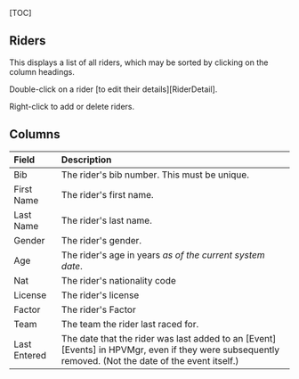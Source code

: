 [TOC]

## Riders

This displays a list of all riders, which may be sorted by clicking on the column headings.

Double-click on a rider [to edit their details][RiderDetail].

Right-click to add or delete riders.

## Columns

Field|Description
:----|:----------
Bib|The rider's bib number.  This must be unique.
First Name|The rider's first name.
Last Name|The rider's last name.
Gender|The rider's gender.
Age|The rider's age in years *as of the current system date*.
Nat|The rider's nationality code
License|The rider's license
Factor|The rider's Factor
Team|The team the rider last raced for.
Last Entered|The date that the rider was last added to an [Event][Events] in HPVMgr, even if they were subsequently removed.  (Not the date of the event itself.)
